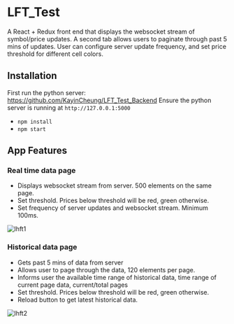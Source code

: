 # LFT_Test

A React + Redux front end that displays the websocket stream of symbol/price updates. A second tab allows users to paginate through past 5 mins of updates. User can configure server update frequency, and set price threshold for different cell colors.

## Installation
First run the python server: https://github.com/KayinCheung/LFT_Test_Backend
Ensure the python server is running at `http://127.0.0.1:5000`

- `npm install`
- `npm start`


## App Features

### Real time data page

- Displays websocket stream from server. 500 elements on the same page.
- Set threshold. Prices below threshold will be red, green otherwise.
- Set frequency of server updates and websocket stream. Minimum 100ms.


![lhft1](https://user-images.githubusercontent.com/24837709/67154353-33d22a00-f32d-11e9-8571-c1394fcd9396.png)


### Historical data page

- Gets past 5 mins of data from server
- Allows user to page through the data, 120 elements per page.
- Informs user the available time range of historical data, time range of current page data, current/total pages
- Set threshold. Prices below threshold will be red, green otherwise.
- Reload button to get latest historical data.

![lhft2](https://user-images.githubusercontent.com/24837709/67154352-33d22a00-f32d-11e9-9c1e-fc5c0860448f.png)

